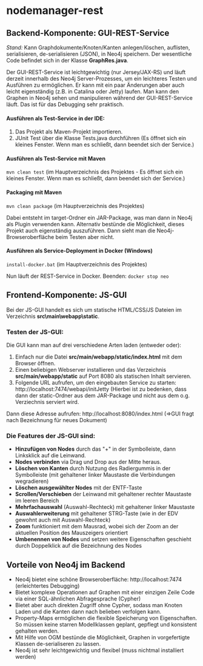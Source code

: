 # nodemanager-rest


## Backend-Komponente: GUI-REST-Service
*Stand:* Kann Graphdokumente/Knoten/Kanten anlegen/löschen, auflisten, serialisieren, de-serialisieren (JSON), in Neo4j speichern. Der wesentliche Code befindet sich in der Klasse **GraphRes.java**.

Der GUI-REST-Service ist leichtgewichtig (nur Jersey/JAX-RS) und läuft derzeit innerhalb des Neo4j Server-Prozesses, um ein leichteres Testen und Ausführen zu ermöglichen. Er kann mit ein paar Änderungen aber auch leicht eigenständig (z.B. in Catalina oder Jetty) laufen. 
Man kann den Graphen in Neo4j sehen und manipulieren während der GUI-REST-Service läuft. Das ist für das Debugging sehr praktisch.

#### Ausführen als Test-Service in der IDE:
1. Das Projekt als Maven-Projekt importieren.
2. JUnit Test über die Klasse Tests.java durchführen (Es öffnet sich ein kleines Fenster. Wenn man es schließt, dann beendet sich der Service.)

#### Ausführen als Test-Service mit Maven
`mvn clean test` (im Hauptverzeichnis des Projektes - Es öffnet sich ein kleines Fenster. Wenn man es schließt, dann beendet sich der Service.)

#### Packaging mit Maven
`mvn clean package` (im Hauptverzeichnis des Projektes)

Dabei entsteht im target-Ordner ein JAR-Package, was man dann in Neo4j als Plugin verwenden kann. Alternativ bestünde die Möglichkeit, dieses Projekt auch eigenständig auszuführen. Dann sieht man die Neo4j-Browseroberfläche beim Testen aber nicht. 

#### Ausführen als Service-Deployment in Docker (Windows)
`install-docker.bat` (im Hauptverzeichnis des Projektes)

Nun läuft der REST-Service in Docker. Beenden: `docker stop neo`

## Frontend-Komponente: JS-GUI
Bei der JS-GUI handelt es sich um statische HTML/CSS/JS Dateien im Verzeichnis **src\main\webapp\static**.

### Testen der JS-GUI:

Die GUI kann man auf drei verschiedene Arten laden (entweder oder): 

1. Einfach nur die Datei **src/main/webapp/static/index.html** mit dem Browser öffnen.
2. Einen beliebigen Webserver installieren und das Verzeichnis **src/main/webapp/static** auf Port 8080 als statischen Inhalt servieren.
3. Folgende URL aufrufen, um den eingebauten Service zu starten: http://localhost:7474/webapi/initJetty (Hierbei ist zu bedenken, dass dann der static-Ordner aus dem JAR-Package und nicht aus dem o.g. Verziechnis serviert wird. 

Dann diese Adresse aufrufen: http://localhost:8080/index.html (=>GUI fragt nach Bezeichnung für neues Dokument)

### Die Features der JS-GUI sind:

- **Hinzufügen von Nodes** durch das "+" in der Symbolleiste, dann Linksklick auf die Leinwand.
- **Nodes verbinden** via Drag und Drop aus der Mitte heraus.
- **Löschen von Kanten** durch Nutzung des Radiergummis in der Symbolleiste (mit gehaltener linker Maustaste die Verbindungen wegradieren)
- **Löschen ausgewählter Nodes** mit der ENTF-Taste
- **Scrollen/Verschieben** der Leinwand mit gehaltener rechter Maustaste im leeren Bereich
- **Mehrfachauswahl** (Auswahl-Rechteck) mit gehaltener linker Maustaste
- **Auswahlerweiterung** mit gehaltener STRG-Taste (wie in der EDV gewohnt auch mit Auswahl-Rechteck)
- **Zoom** funktioniert mit dem Mausrad, wobei sich der Zoom an der aktuellen Position des Mauszeigers orientiert
- **Umbenennen von Nodes** und setzen weitere Eigenschaften geschieht durch Doppelklick auf die Bezeichnung des Nodes

## Vorteile von Neo4j im Backend
- Neo4j bietet eine schöne Browseroberfläche: http://localhost:7474 (erleichtertes Debugging)
- Bietet komplexe Operationen auf Graphen mit einer einzigen Zeile Code via einer SQL-ähnlichen Abfragesprache (Cypher) 
- Bietet aber auch direkten Zugriff ohne Cypher, sodass man Knoten Laden und die Kanten dann nach belieben verfolgen kann. 
- Property-Maps ermöglichen die flexible Speicherung von Eigenschaften. So müssen keine starren Modellklassen geplant, gepflegt und konsistent gehalten werden. 
- Mit Hilfe von OGM bestünde die Möglichkeit, Graphen in vorgefertigte Klassen de-serialiseren zu lassen. 
- Neo4j ist sehr leichtgewichtig und flexibel (muss nichtmal installiert werden)

